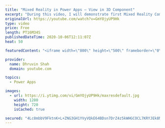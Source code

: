 ```yaml
---
title: "Mixed Reality in Power Apps – View in 3D Component"
excerpt: "During this video, I will demonstrate first Mixed Reality Component which is – “View in 3D”.  With “View in 3D” Component we can view objects in 3D manner. This will add one 3D component on our Power Apps Canvass App screen. This is the experimental feature. We can call this as 3D Viewer or 3D explorer"
originalUrl: https://youtube.com/watch?v=GmYOjyUP9Hk
type: video
price: Free
length: PT16M34S
publishedDateTime: 2020-10-06T12:11:07Z
heat: 50

featuredContent: "<iframe width=\"800\" height=\"500\" frameborder=\"0\" src=\"https://www.youtube.com/embed/GmYOjyUP9Hk\" allow=\"accelerometer; autoplay; encrypted-media; gyroscope; picture-in-picture\" allowfullscreen></iframe>"

provider:
  name: Dhruvin Shah
  domain: youtube.com

topics:
  - Power Apps

images:
  - url: https://i.ytimg.com/vi/GmYOjyUP9Hk/maxresdefault.jpg
    width: 1280
    height: 720
    isCached: true

secured: "4Lc8mbbV9FktnK+L+ZNG3GH1YVyVQkE64BDsn7DrZ4z5kWHGCOCL7KRYJEk8NL2x8lQnAyZ+Y0oq3AnnDckqGA++QV/e6Hr8mNbLokfG5KMAn+CDSJaeBw7JkBc0VfCmlmekn9OPppsIffS9Nn1/ujAYYq30WO6EcgwQZaDNsEZ83Oexh6WKwUdTHGGVnEf7+aN9ZN23uebtj78OCmSWJPQAaM4mWGoSLUYphrxvD1DvOX1foSz8wgIRB5+l5hU1Gk8gTdPBaTbrzm5eMBN+mtIcqiT/iYxmSjlE2P8eWgtO2CgOFfNLlGcBYqxzOwM2XpkxwQ4r8udxgZnrmKWZVqoc67lYX3j3X5PKrROOYew4nkVOASv6zWA0Ie08Zfw7+KqSqZcnt8ueT1kn1edviqB/SyVeuem1e7tYnj52+bw=;OUkmF6WDHu/Pi2MNTeKLrQ=="
---
```


